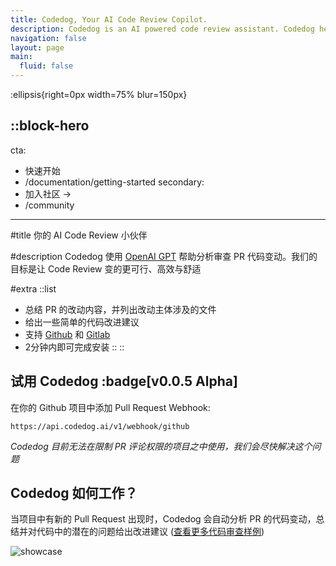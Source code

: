 ```yaml
---
title: Codedog, Your AI Code Review Copilot.
description: Codedog is an AI powered code review assistant. Codedog helps you and your team automate the generation of merge request summaries and reviews.
navigation: false
layout: page
main:
  fluid: false
---
```


:ellipsis{right=0px width=75% blur=150px}

::block-hero
---
cta:
  - 快速开始
  - /documentation/getting-started
secondary:
  - 加入社区 →
  - /community
---

#title
你的 AI Code Review 小伙伴

#description
Codedog 使用 [OpenAI GPT](https://www.openai.com) 帮助分析审查 PR 代码变动。我们的目标是让 Code Review 变的更可行、高效与舒适

#extra
  ::list
  - 总结 PR 的改动内容，并列出改动主体涉及的文件
  - 给出一些简单的代码改进建议
  - 支持 [Github](https://www.github.com) 和 [Gitlab](https://www.gitlab.com)
  - 2分钟内即可完成安装
  ::
::



## 试用 Codedog :badge[v0.0.5 Alpha]

在你的 Github 项目中添加 Pull Request Webhook:
```plain
https://api.codedog.ai/v1/webhook/github
```

*Codedog 目前无法在限制 PR 评论权限的项目之中使用，我们会尽快解决这个问题*


## Codedog 如何工作？

当项目中有新的 Pull Request 出现时，Codedog 会自动分析 PR 的代码变动，总结并对代码中的潜在的问题给出改进建议 ([查看更多代码审查样例](examples))


![showcase](showcase.png)
